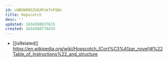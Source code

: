 ```yaml
---
id: cWBGW80G2UGXPok7nFQ0n
title: Hopscotch
desc: ''
updated: 1634388837615
created: 1634388776433
---
```


- [[isRelated]] https://en.wikipedia.org/wiki/Hopscotch_(Cort%C3%A1zar_novel)#%22Table_of_Instructions%22_and_structure
